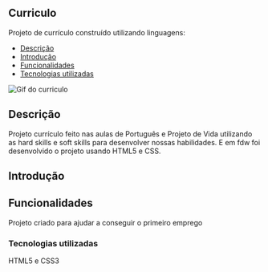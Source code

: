 ## Curriculo
Projeto de currículo construído utilizando linguagens: <br>

* [Descrição](#descri%C3%A7%C3%A3o)
* [Introdução](#introdu%C3%A7%C3%A3o)
* [Funcionalidades](#funcionalidades)
* [Tecnologias utilizadas](#tecnologias-utilizadas)

![Gif do curriculo](img/gifcurriculo)

## Descrição
 Projeto currículo feito nas aulas de Português e Projeto de Vida utilizando as hard skills e soft skills para desenvolver nossas habilidades. E em fdw foi desenvolvido o projeto usando HTML5 e CSS.

## Introdução


## Funcionalidades
 Projeto criado para ajudar a conseguir o primeiro emprego 

### Tecnologias utilizadas
HTML5 e CSS3


